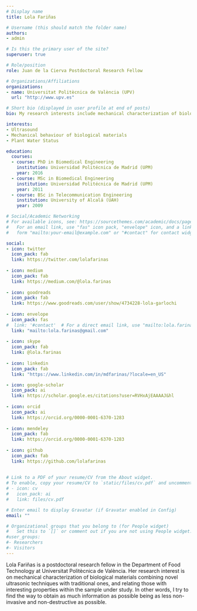 ```yaml
---
# Display name
title: Lola Fariñas

# Username (this should match the folder name)
authors:
- admin

# Is this the primary user of the site?
superuser: true

# Role/position
role: Juan de la Cierva Postdoctoral Research Fellow

# Organizations/Affiliations
organizations:
- name: Universitat Politècnica de València (UPV)
  url: "http://www.upv.es"

# Short bio (displayed in user profile at end of posts)
bio: My research interests include mechanical characterization of biological materials, specially vegetal tissues and food stuff with ultrasound techniques.

interests:
- Ultrasound
- Mechanical behaviour of biological materials
- Plant Water Status

education:
  courses:
  - course: PhD in Biomedical Engineering
    institution: Universidad Politécnica de Madrid (UPM)
    year: 2016
  - course: MSc in Biomedical Engineering
    institution: Universidad Politécnica de Madrid (UPM)
    year: 2011
  - course: BSc in Telecommunication Engineering
    institution: University of Alcalá (UAH)
    year: 2009

# Social/Academic Networking
# For available icons, see: https://sourcethemes.com/academic/docs/page-builder/#icons
#   For an email link, use "fas" icon pack, "envelope" icon, and a link in the
#   form "mailto:your-email@example.com" or "#contact" for contact widget.

social:
- icon: twitter
  icon_pack: fab
  link: https://twitter.com/lolafarinas
 
- icon: medium
  icon_pack: fab
  link: https://medium.com/@lola.farinas
  
- icon: goodreads
  icon_pack: fab
  link: https://www.goodreads.com/user/show/4734228-lola-garlochi
  
- icon: envelope
  icon_pack: fas
#  link: '#contact'  # For a direct email link, use "mailto:lola.farinas@gmail.com".
  link: "mailto:lola.farinas@gmail.com"
 
- icon: skype
  icon_pack: fab
  link: @lola.farinas
      
- icon: linkedin
  icon_pack: fab
  link: "https://www.linkedin.com/in/mdfarinas/?locale=en_US"

- icon: google-scholar
  icon_pack: ai
  link: https://scholar.google.es/citations?user=RVHxAjEAAAAJ&hl
  
- icon: orcid
  icon_pack: ai
  link: https://orcid.org/0000-0001-6370-1283
  
- icon: mendeley
  icon_pack: fab
  link: https://orcid.org/0000-0001-6370-1283
  
- icon: github
  icon_pack: fab
  link: https://github.com/lolafarinas
 
  
# Link to a PDF of your resume/CV from the About widget.
# To enable, copy your resume/CV to `static/files/cv.pdf` and uncomment the lines below.
# - icon: cv
#   icon_pack: ai
#   link: files/cv.pdf

# Enter email to display Gravatar (if Gravatar enabled in Config)
email: ""

# Organizational groups that you belong to (for People widget)
#   Set this to `[]` or comment out if you are not using People widget.
#user_groups:
#- Researchers
#- Visitors
---
```


Lola Fariñas is a postdoctoral research fellow in the Department of Food Technology at Universitat Politècnica de València. Her research interest is on mechanical characterization of biological materials combining novel ultrasonic techniques with traditional ones, and relating those with interesting properties within the sample under study. In other words, I try to find the way to obtain as much information as possible being as less non-invasive and non-destructive as possible. 
